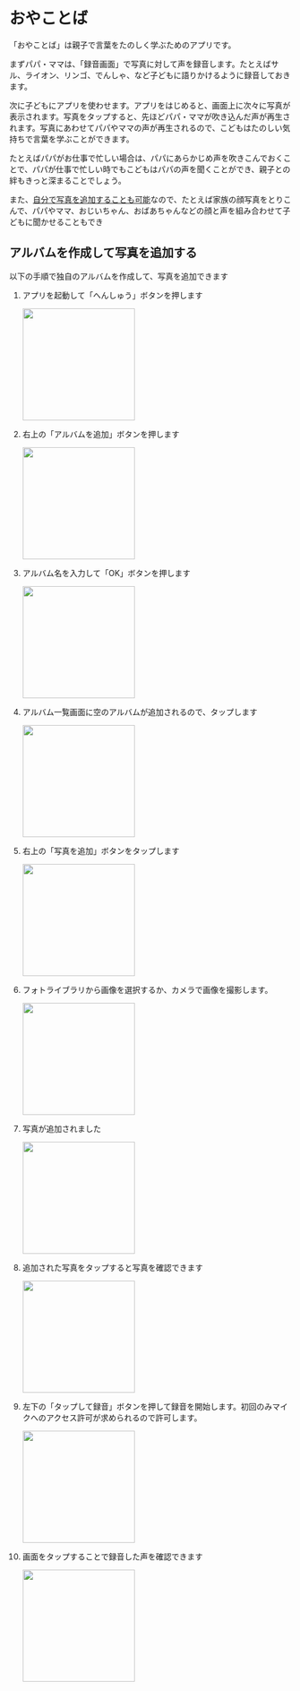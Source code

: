 # おやことば

「おやことば」は親子で言葉をたのしく学ぶためのアプリです。

まずパパ・ママは、「録音画面」で写真に対して声を録音します。たとえばサル、ライオン、リンゴ、でんしゃ、など子どもに語りかけるように録音しておきます。

次に子どもにアプリを使わせます。アプリをはじめると、画面上に次々に写真が表示されます。写真をタップすると、先ほどパパ・ママが吹き込んだ声が再生されます。写真にあわせてパパやママの声が再生されるので、こどもはたのしい気持ちで言葉を学ぶことができます。

たとえばパパがお仕事で忙しい場合は、パパにあらかじめ声を吹きこんでおくことで、パパが仕事で忙しい時でもこどもはパパの声を聞くことができ、親子との絆もきっと深まることでしょう。

また、<a href="#my_album">自分で写真を追加することも可能</a>なので、たとえば家族の顔写真をとりこんで、パパやママ、おじいちゃん、おばあちゃんなどの顔と声を組み合わせて子どもに聞かせることもでき

<h2 id="my_album">アルバムを作成して写真を追加する</h2>
<p>以下の手順で独自のアルバムを作成して、写真を追加できます</p> 
<ol>
<li>アプリを起動して「へんしゅう」ボタンを押します</li>
<p><kbd><img src="imgs/IMG_4074.PNG" width=200></kbd>

<li>右上の「アルバムを追加」ボタンを押します</li>
<p><kbd><img src="imgs/IMG_4075.PNG" width=200></kbd>

<li>アルバム名を入力して「OK」ボタンを押します</li>
<p><kbd><img src="imgs/IMG_4077.PNG" width=200></kbd>

<li>アルバム一覧画面に空のアルバムが追加されるので、タップします</li>
<p><kbd><img src="imgs/IMG_4078.PNG" width=200></kbd>

<li>右上の「写真を追加」ボタンをタップします</li>
<p><kbd><img src="imgs/IMG_4079.PNG" width=200></kbd>

<li>フォトライブラリから画像を選択するか、カメラで画像を撮影します。</li>
<p><kbd><img src="imgs/IMG_4080.PNG" width=200></kbd>

<li>写真が追加されました</li>
<p><kbd><img src="imgs/IMG_4081.PNG" width=200></kbd>

<li>追加された写真をタップすると写真を確認できます</li>
<p><kbd><img src="imgs/IMG_4082.PNG" width=200></kbd>

<li>左下の「タップして録音」ボタンを押して録音を開始します。初回のみマイクへのアクセス許可が求められるので許可します。</li>
<p><kbd><img src="imgs/IMG_4083.PNG" width=200></kbd>

<li>画面をタップすることで録音した声を確認できます</li>
<p><kbd><img src="imgs/IMG_4086.PNG" width=200></kbd>

